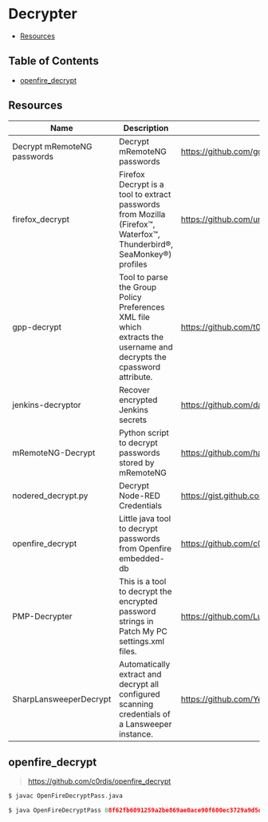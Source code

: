 # Decrypter

- [Resources](#resources)

## Table of Contents

- [openfire_decrypt](#openfire_decrypt)

## Resources

| Name | Description | URL |
| --- | --- | --- |
| Decrypt mRemoteNG passwords | Decrypt mRemoteNG passwords | https://github.com/gquere/mRemoteNG_password_decrypt |
| firefox_decrypt | Firefox Decrypt is a tool to extract passwords from Mozilla (Firefox™, Waterfox™, Thunderbird®, SeaMonkey®) profiles | https://github.com/unode/firefox_decrypt |
| gpp-decrypt | Tool to parse the Group Policy Preferences XML file which extracts the username and decrypts the cpassword attribute. | https://github.com/t0thkr1s/gpp-decrypt |
| jenkins-decryptor | Recover encrypted Jenkins secrets | https://github.com/dadevel/jenkins-decryptor |
| mRemoteNG-Decrypt | Python script to decrypt passwords stored by mRemoteNG | https://github.com/haseebT/mRemoteNG-Decrypt |
| nodered_decrypt.py | Decrypt Node-RED Credentials | https://gist.github.com/Yeeb1/fe9adcd39306e3ced6bdfc7758a43519 |
| openfire_decrypt | Little java tool to decrypt passwords from Openfire embedded-db | https://github.com/c0rdis/openfire_decrypt |
| PMP-Decrypter | This is a tool to decrypt the encrypted password strings in Patch My PC settings.xml files. | https://github.com/LuemmelSec/PMP-Decrypter |
| SharpLansweeperDecrypt | Automatically extract and decrypt all configured scanning credentials of a Lansweeper instance. | https://github.com/Yeeb1/SharpLansweeperDecrypt |

## openfire_decrypt

> https://github.com/c0rdis/openfire_decrypt

```c
$ javac OpenFireDecryptPass.java
```

```c
$ java OpenFireDecryptPass 08f62fb6091259a2be869ae0ace90f600ec3729a9d5d4683 UaNTQtUV6S7kwm9
```
